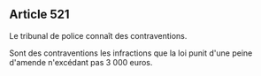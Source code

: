 Article 521
----
Le tribunal de police connaît des contraventions.

Sont des contraventions les infractions que la loi punit d'une peine d'amende
n'excédant pas 3 000 euros.
